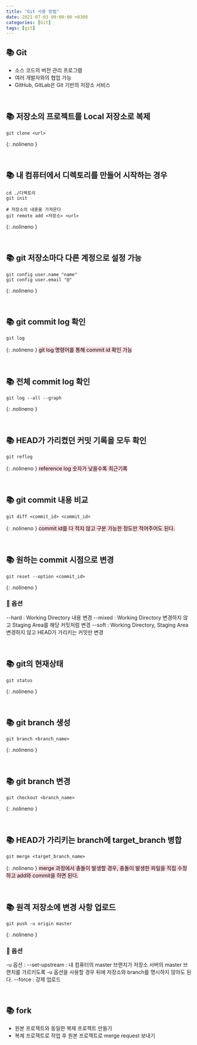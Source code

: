 ```yaml
---
title: "Git 사용 방법"
date: 2021-07-03 00:00:00 +0300
categories: [Git]
tags: [git]
---
```


## 📚 Git

- 소스 코드의 버전 관리 프로그램
- 여러 개발자와의 협업 가능
- GitHub, GitLab은 Git 기반의 저장소 서비스


<br>


## 📚 저장소의 프로젝트를 Local 저장소로 복제
```shell
git clone <url>
```
{: .nolineno }


<br>


## 📚 내 컴퓨터에서 디렉토리를 만들어 시작하는 경우
```shell
cd ./디렉토리
git init

# 저장소의 내용을 가져온다
git remote add <저장소> <url>
```
{: .nolineno }


<br>


## 📚 git 저장소마다 다른 계정으로 설정 가능
```shell
git config user.name "name"
git config user.email "@"
```
{: .nolineno }


<br>


## 📚 git commit log 확인
```shell
git log
```
{: .nolineno }
<mark style='background-color: #ffdce0'> git log 명령어를 통해 commit id 확인 가능 </mark>


<br>


## 📚 전체 commit log 확인
```shell
git log --all --graph
```
{: .nolineno }


<br>


## 📚 HEAD가 가리켰던 커밋 기록을 모두 확인
```shell
git reflog
```
{: .nolineno }
<mark style='background-color: #ffdce0'> reference log 숫자가 낮을수록 최근기록 </mark>


<br>


## 📚 git commit 내용 비교
```shell
git diff <commit_id> <commit_id>
```
{: .nolineno }
<mark style='background-color: #ffdce0'> commit id를 다 적지 않고 구분 가능한 정도만 적어주어도 된다. </mark>


<br>


## 📚 원하는 commit 시점으로 변경
```shell
git reset --option <commit_id>
```
{: .nolineno }

### 📍 옵션
--hard : Working Directory 내용 변경
--mixed : Working Directory 변경하지 않고 Staging Area를 해당 커밋처럼 변경
--soft : Working Directory, Staging Area 변경하지 않고 HEAD가 가리키는 커밋만 변경


<br>


## 📚 git의 현재상태
```shell
git status
```
{: .nolineno }


<br>


## 📚 git branch 생성
```shell
git branch <branch_name>
```
{: .nolineno }


<br>


## 📚 git branch 변경
```shell
git checkout <branch_name>
```
{: .nolineno }


<br>


## 📚 HEAD가 가리키는 branch에 target_branch 병합
```shell
git merge <target_branch_name>
```
{: .nolineno }
<mark style='background-color: #ffdce0'> merge 과정에서 충돌이 발생할 경우, 충돌이 발생한 파일을 직접 수정하고 add와 commit을 하면 된다. </mark>



<br>


## 📚 원격 저장소에 변경 사항 업로드
```shell
git push -u origin master
```
{: .nolineno }


### 📍 옵션
-u 옵션 : --set-upstream : 내 컴퓨터의 master 브랜치가 저장소 서버의 master 브랜치를 가르키도록
-u 옵션을 사용할 경우 뒤에 저장소와 branch를 명시하지 않아도 된다.
--force : 강제 업로드


<br>


## 📚 fork
- 원본 프로젝트와 동일한 복제 프로젝트 만들기
- 복제 프로젝트로 작업 후 원본 프로젝트로 merge request 보내기

